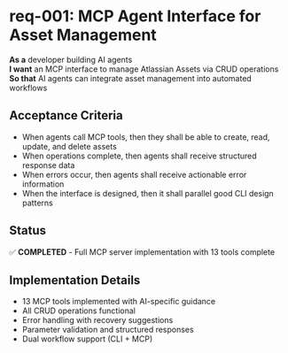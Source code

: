 # req-001: MCP Agent Interface for Asset Management

**As a** developer building AI agents  
**I want** an MCP interface to manage Atlassian Assets via CRUD operations  
**So that** AI agents can integrate asset management into automated workflows

## Acceptance Criteria
- When agents call MCP tools, then they shall be able to create, read, update, and delete assets
- When operations complete, then agents shall receive structured response data
- When errors occur, then agents shall receive actionable error information
- When the interface is designed, then it shall parallel good CLI design patterns

## Status
✅ **COMPLETED** - Full MCP server implementation with 13 tools complete

## Implementation Details
- 13 MCP tools implemented with AI-specific guidance
- All CRUD operations functional
- Error handling with recovery suggestions
- Parameter validation and structured responses
- Dual workflow support (CLI + MCP)